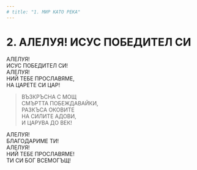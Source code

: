 ```yaml
---
# title: "1. МИР КАТО РЕКА"
---
```

# 2. АЛЕЛУЯ! ИСУС ПОБЕДИТЕЛ СИ

АЛЕЛУЯ!  
ИСУС ПОБЕДИТЕЛ СИ!  
АЛЕЛУЯ!  
НИЙ ТЕБЕ ПРОСЛАВЯМЕ,  
НА ЦАРЕТЕ СИ ЦАР!  
  
> ВЪЗКРЪСНА С МОЩ  
> СМЪРТТА ПОБЕЖДАВАЙКИ,  
> РАЗКЪСА ОКОВИТЕ  
> НА СИЛИТЕ АДОВИ,  
> И ЦАРУВА ДО ВЕК!  
  
АЛЕЛУЯ!  
БЛАГОДАРИМЕ ТИ!  
АЛЕЛУЯ!  
НИЙ ТЕБЕ ПРОСЛАВЯМЕ!  
ТИ СИ БОГ ВСЕМОГЪЩ!  


<DownloadsButton pdf="/pdf/2-aleluq-isus-pobeditel-si.pdf" />

<DownloadChordsButton pdf="/chords/2-aleluq-isus-pobeditel-si_akord.pdf"/>
